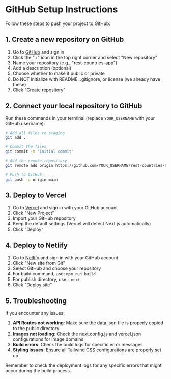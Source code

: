# GitHub Setup Instructions

Follow these steps to push your project to GitHub:

## 1. Create a new repository on GitHub

1. Go to [GitHub](https://github.com) and sign in
2. Click the "+" icon in the top right corner and select "New repository"
3. Name your repository (e.g., "rest-countries-app")
4. Add a description (optional)
5. Choose whether to make it public or private
6. Do NOT initialize with README, .gitignore, or license (we already have these)
7. Click "Create repository"

## 2. Connect your local repository to GitHub

Run these commands in your terminal (replace `YOUR_USERNAME` with your GitHub username):

```bash
# Add all files to staging
git add .

# Commit the files
git commit -m "Initial commit"

# Add the remote repository
git remote add origin https://github.com/YOUR_USERNAME/rest-countries-app.git

# Push to GitHub
git push -u origin main
```

## 3. Deploy to Vercel

1. Go to [Vercel](https://vercel.com) and sign in with your GitHub account
2. Click "New Project"
3. Import your GitHub repository
4. Keep the default settings (Vercel will detect Next.js automatically)
5. Click "Deploy"

## 4. Deploy to Netlify

1. Go to [Netlify](https://netlify.com) and sign in with your GitHub account
2. Click "New site from Git"
3. Select GitHub and choose your repository
4. For build command, use: `npm run build`
5. For publish directory, use: `.next`
6. Click "Deploy site"

## 5. Troubleshooting

If you encounter any issues:

1. **API Routes not working**: Make sure the data.json file is properly copied to the public directory
2. **Images not loading**: Check the next.config.js and vercel.json configurations for image domains
3. **Build errors**: Check the build logs for specific error messages
4. **Styling issues**: Ensure all Tailwind CSS configurations are properly set up

Remember to check the deployment logs for any specific errors that might occur during the build process.
